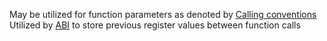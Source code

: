 May be utilized for function parameters as denoted by [Calling conventions](Calling%20conventions.md)
Utilized by [ABI](Application%20Binary%20Interface.md) to store previous register values between function calls